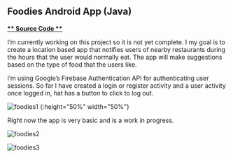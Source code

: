 ## Foodies Android App (Java)

**[ ** Source Code **](https://github.com/schnae1/Foodies)**

I’m currently working on this project so it is not yet complete. I my goal is to create a location based app that notifies users of nearby restaurants during the hours that the user would normally eat. The app will make suggestions based on the type of food that the users like.

I’m using Google’s Firebase Authentication API for authenticating user sessions. So far I have created a login or register activity and a user activity once logged in, hat has a button to click to log out.

![foodies1](schnae1.github.io/foodies1.jpg) {:height="50%" width="50%"}

Right now the app is very basic and is a work in progress.

![foodies2](schnae1.github.io/foodies2.jpg)

![foodies3](schnae1.github.io/foodies3.png)

